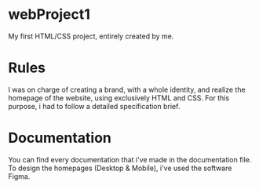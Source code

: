# webProject1

My first HTML/CSS project, entirely created by me.

# Rules

I was on charge of creating a brand, with a whole identity, and realize the homepage of the website, using exclusively HTML and CSS. For this purpose, i had to follow a detailed specification brief.

# Documentation

You can find every documentation that i've made in the documentation file. 
To design the homepages (Desktop & Mobile), i've used the software Figma.
